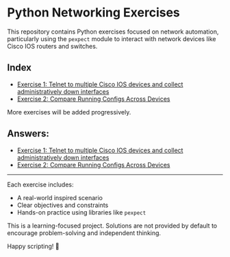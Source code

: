
# Python Networking Exercises

This repository contains Python exercises focused on network automation, particularly using the `pexpect` module to interact with network devices like Cisco IOS routers and switches.

## Index

- [Exercise 1: Telnet to multiple Cisco IOS devices and collect administratively down interfaces](python_exercise.md#exercise-1-telnet-to-multiple-cisco-ios-devices-and-collect-administratively-down-interfaces)
- [Exercise 2: Compare Running Configs Across Devices](python_exercise.md#exercise2-compare-running-configs-across-devices)

More exercises will be added progressively.


## Answers:

- [Exercise 1: Telnet to multiple Cisco IOS devices and collect administratively down interfaces](python_exercise_answers.md#exercise-1-telnet-to-multiple-cisco-ios-devices-and-collect-administratively-down-interfaces)
- [Exercise 2: Compare Running Configs Across Devices](python_exercise_answers.md#exercise2-compare-running-configs-across-devices)

---

Each exercise includes:
- A real-world inspired scenario
- Clear objectives and constraints
- Hands-on practice using libraries like `pexpect`

This is a learning-focused project. Solutions are not provided by default to encourage problem-solving and independent thinking.

Happy scripting! 🚀
